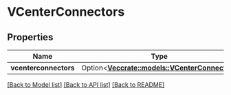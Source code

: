# VCenterConnectors

## Properties

Name | Type | Description | Notes
------------ | ------------- | ------------- | -------------
**vcenterconnectors** | Option<[**Vec<crate::models::VCenterConnector>**](VCenterConnector.md)> |  | [optional]

[[Back to Model list]](../README.md#documentation-for-models) [[Back to API list]](../README.md#documentation-for-api-endpoints) [[Back to README]](../README.md)


